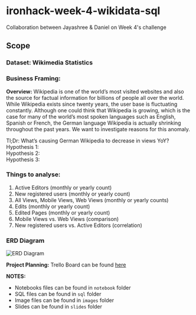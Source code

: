 # ironhack-week-4-wikidata-sql
Collaboration between Jayashree &amp; Daniel on Week 4's challenge

## Scope
### Dataset: Wikimedia Statistics

### Business Framing:

**Overview:** Wikipedia is one of the world’s most visited websites and also the source for factual information for billions of people all over the world. While Wikipedia exists since twenty years, the user base is fluctuating constantly. Although one could think that Wikipedia is growing, which is the case for many of the world’s most spoken languages such as English, Spanish or French, the German language Wikipedia is actually shrinking throughout the past years. We want to investigate reasons for this anomaly. 


Tl;Dr: What’s causing German Wikipedia to decrease in views YoY? <br>
Hypothesis 1: <br>
Hypothesis 2: <br>
Hypothesis 3: 

### Things to analyse:
1. Active Editors (monthly or yearly count)
2. New registered users (monthly or yearly count)
3. All Views, Mobile Views, Web Views (monthly or yearly counts)
4. Edits (monthly or yearly count)
5. Edited Pages (monthly or yearly count)
6. Mobile Views vs. Web Views (comparison)
7. New registered users vs. Active Editors (correlation)


### ERD Diagram
![ERD Diagram]('images/ERD.PNG', 'Wikipedia ERD Diagram')


 **Project Planning:** Trello Board can be found [here](https://trello.com/b/NWCTnIAx/ironhack-week-4-jd) 


**NOTES:**

* Notebooks files can be found in `notebook` folder
* SQL files can be found in `sql` folder
* Image files can be found in `images` folder
* Slides can be found in `slides` folder